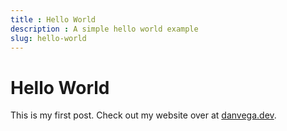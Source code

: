 ```yaml
---
title : Hello World
description : A simple hello world example
slug: hello-world
---
```


# Hello World

This is my first post. Check out my website over at [danvega.dev](https://danvega.dev).
